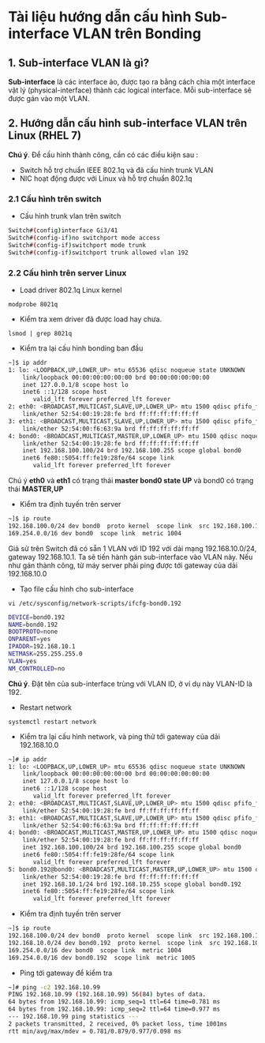 # Tài liệu hướng dẫn cấu hình Sub-interface VLAN trên Bonding

## 1. Sub-interface VLAN là gì?

**Sub-interface** là các interface ảo, được tạo ra bằng cách chia một interface vật lý (physical-interface) thành các logical interface. Mỗi sub-interface sẽ được gán vào một VLAN.

## 2. Hướng dẫn cấu hình sub-interface VLAN trên Linux (RHEL 7)

**Chú ý**. Để cấu hình thành công, cần có các điều kiện sau :

 -	Switch hỗ trợ chuẩn IEEE 802.1q và đã cấu hình trunk VLAN
 -	NIC hoạt động được với Linux và hỗ trợ chuẩn 802.1q
 
### 2.1 Cấu hình trên switch
 - Cấu hình trunk vlan trên switch
 
```sh
Switch#(config)interface Gi3/41
Switch#(config-if)no switchport mode access
Switch#(config-if)switchport mode trunk
Switch#(config-if)switchport trunk allowed vlan 192
```
 
### 2.2 Cấu hình trên server Linux
 
 - Load driver 802.1q Linux kernel
 
`modprobe 8021q`

 - Kiểm tra xem driver đã được load hay chưa.
 
`lsmod | grep 8021q`

 - Kiểm tra lại cấu hình bonding ban đầu
 
```sh
~]$ ip addr
1: lo: <LOOPBACK,UP,LOWER_UP> mtu 65536 qdisc noqueue state UNKNOWN 
    link/loopback 00:00:00:00:00:00 brd 00:00:00:00:00:00
    inet 127.0.0.1/8 scope host lo
    inet6 ::1/128 scope host 
       valid_lft forever preferred_lft forever
2: eth0: <BROADCAST,MULTICAST,SLAVE,UP,LOWER_UP> mtu 1500 qdisc pfifo_fast master bond0 state UP qlen 1000
    link/ether 52:54:00:19:28:fe brd ff:ff:ff:ff:ff:ff
3: eth1: <BROADCAST,MULTICAST,SLAVE,UP,LOWER_UP> mtu 1500 qdisc pfifo_fast master bond0 state UP qlen 1000
    link/ether 52:54:00:f6:63:9a brd ff:ff:ff:ff:ff:ff
4: bond0: <BROADCAST,MULTICAST,MASTER,UP,LOWER_UP> mtu 1500 qdisc noqueue state UP 
    link/ether 52:54:00:19:28:fe brd ff:ff:ff:ff:ff:ff
    inet 192.168.100.100/24 brd 192.168.100.255 scope global bond0
    inet6 fe80::5054:ff:fe19:28fe/64 scope link 
       valid_lft forever preferred_lft forever
```

Chú ý **eth0** và **eth1** có trạng thái **master bond0 state UP** và bond0 có trạng thái **MASTER,UP**

 - Kiểm tra định tuyến trên server 
 
```sh
~]$ ip route
192.168.100.0/24 dev bond0  proto kernel  scope link  src 192.168.100.100
169.254.0.0/16 dev bond0  scope link  metric 1004
```

Giả sử trên Switch đã có sẵn 1 VLAN với ID 192 với dải mạng 192.168.10.0/24, gateway 192.168.10.1. Ta sẽ tiến hành gán sub-interface vào VLAN này. Nếu như gán thành công, từ máy server phải ping được tới gateway của dải 192.168.10.0
 
 - Tạo file cấu hình cho sub-interface 
 
`vi /etc/sysconfig/network-scripts/ifcfg-bond0.192`

```sh
DEVICE=bond0.192
NAME=bond0.192
BOOTPROTO=none
ONPARENT=yes
IPADDR=192.168.10.1
NETMASK=255.255.255.0
VLAN=yes
NM_CONTROLLED=no
```

**Chú ý**. Đặt tên của sub-interface trùng với VLAN ID, ở ví dụ này VLAN-ID là 192.

 - Restart network
 
`systemctl restart network`

 - Kiểm tra lại cấu hình network, và ping thử tới gateway của dải 192.168.10.0
 
```sh
~]# ip addr
1: lo: <LOOPBACK,UP,LOWER_UP> mtu 65536 qdisc noqueue state UNKNOWN
    link/loopback 00:00:00:00:00:00 brd 00:00:00:00:00:00
    inet 127.0.0.1/8 scope host lo
    inet6 ::1/128 scope host 
       valid_lft forever preferred_lft forever
2: eth0: <BROADCAST,MULTICAST,SLAVE,UP,LOWER_UP> mtu 1500 qdisc pfifo_fast master bond0 state UP qlen 1000
    link/ether 52:54:00:19:28:fe brd ff:ff:ff:ff:ff:ff
3: eth1: <BROADCAST,MULTICAST,SLAVE,UP,LOWER_UP> mtu 1500 qdisc pfifo_fast master bond0 state UP qlen 1000
    link/ether 52:54:00:f6:63:9a brd ff:ff:ff:ff:ff:ff
4: bond0: <BROADCAST,MULTICAST,MASTER,UP,LOWER_UP> mtu 1500 qdisc noqueue state UP 
    link/ether 52:54:00:19:28:fe brd ff:ff:ff:ff:ff:ff
    inet 192.168.100.100/24 brd 192.168.100.255 scope global bond0
    inet6 fe80::5054:ff:fe19:28fe/64 scope link 
       valid_lft forever preferred_lft forever
5: bond0.192@bond0: <BROADCAST,MULTICAST,MASTER,UP,LOWER_UP> mtu 1500 qdisc noqueue state UP
    link/ether 52:54:00:19:28:fe brd ff:ff:ff:ff:ff:ff
    inet 192.168.10.1/24 brd 192.168.10.255 scope global bond0.192
    inet6 fe80::5054:ff:fe19:28fe/64 scope link
       valid_lft forever preferred_lft forever
```

 - Kiểm tra định tuyến trên server
 
```sh
~]$ ip route
192.168.100.0/24 dev bond0  proto kernel  scope link  src 192.168.100.100
192.168.10.0/24 dev bond0.192  proto kernel  scope link  src 192.168.10.1
169.254.0.0/16 dev bond0  scope link  metric 1004 
169.254.0.0/16 dev bond0.192  scope link  metric 1005
```

 - Ping tới gateway để kiểm tra
 
```sh
~]# ping -c2 192.168.10.99
PING 192.168.10.99 (192.168.10.99) 56(84) bytes of data.
64 bytes from 192.168.10.99: icmp_seq=1 ttl=64 time=0.781 ms
64 bytes from 192.168.10.99: icmp_seq=2 ttl=64 time=0.977 ms
--- 192.168.10.99 ping statistics ---
2 packets transmitted, 2 received, 0% packet loss, time 1001ms
rtt min/avg/max/mdev = 0.781/0.879/0.977/0.098 ms
```

